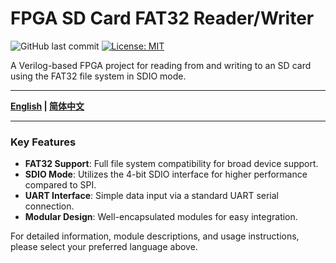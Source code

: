 # FPGA SD Card FAT32 Reader/Writer

![GitHub last commit](https://img.shields.io/github/last-commit/InertialSensingAndAdvancedNavigationLab/FPGA-SDCardReaderAndWriter)
[![License: MIT](https://img.shields.io/badge/License-MIT-yellow.svg)](https://opensource.org/licenses/MIT)

A Verilog-based FPGA project for reading from and writing to an SD card using the FAT32 file system in SDIO mode.

---

**[English](./README_en.md) | [简体中文](./README_zh.md)**

---

### Key Features

*   **FAT32 Support**: Full file system compatibility for broad device support.
*   **SDIO Mode**: Utilizes the 4-bit SDIO interface for higher performance compared to SPI.
*   **UART Interface**: Simple data input via a standard UART serial connection.
*   **Modular Design**: Well-encapsulated modules for easy integration.

For detailed information, module descriptions, and usage instructions, please select your preferred language above.
